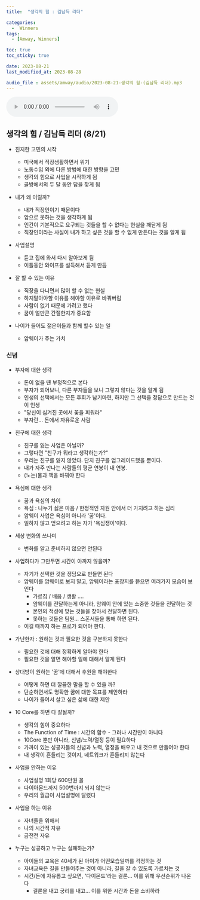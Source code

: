 ```yaml
---
title:  "생각의 힘 : 김남득 리더" 

categories:
  -  Winners
tags:
  - [Amway, Winners]

toc: true
toc_sticky: true

date: 2023-08-21
last_modified_at: 2023-08-28

audio_file : assets/amway/audio/2023-08-21-생각의 힘-(김남득 리더).mp3
---
```



<audio src="{{ page.audio_file | relative_url }}" controls loop></audio>


## 생각의 힘 / 김남득 리더 (8/21)

+ 진지한 고민의 시작
  - 미국에서 직장생활하면서 위기
  - 노동수입 외에 다른 방법에 대한 방향을 고민
  - 생각의 힘으로 사업을 시작하게 됨
  - 골방에서의 두 달 동안 답을 찾게 됨

+ 내가 왜 이럴까?
  - 내가 직장인이기 때문이다
  - 앞으로 못하는 것을 생각하게 됨
  - 인간이 기본적으로 요구되는 것들을 할 수 없다는 현실을 깨닫게 됨
  - 직장인이라는 사실이 내가 하고 싶은 것을 할 수 없게 만든다는 것을 알게 됨

+ 사업설명
  - 듣고 집에 와서 다시 알아보게 됨
  - 이틀동안 와이프를 설득해서 듣게 만듬

+ 잘 할 수 있는 이유
  - 직장을 다니면서 많이 할 수 없는 현실
  - 하지말아야할 이유를 해야할 이유로 바꿔버림
  - 사람이 없기 때문에 가려고 했다
  - 꿈이 얼만큰 간절한지가 중요함

+ 나이가 들어도 젊은이들과 함께 할수 있는 일
  - 암웨이가 주는 가치


### 신념
+ 부자에 대한 생각
  - 돈이 없을 떈 부정적으로 본다
  - 부자가 되어보니, 다른 부자들을 보니 그렇지 않다는 것을 알게 됨
  - 인생의 선택에서는 모든 후회가 남기마련, 하지만 그 선택을 정답으로 만드는 것이 인생
  - "당신이 심겨진 곳에서 꽃을 피워라"
  - 부자란... 돈에서 자유로운 사람

+ 친구에 대한 생각
  - 친구를 잃는 사업은 아닐까?
  - 그렇다면 "친구가 뭐라고 생각하는가?"
  - 우리는 친구를 잃지 않았다. 단지 친구를 업그레이드했을 뿐이다.
  - 내가 자주 만나는 사람들의 평균 연봉이 내 연봉.
  - (노는)물과 책을 바꿔야 한다

+ 욕심에 대한 생각
  - 꿈과 욕심의 차이
  - 욕심 : 나누기 싫은 마음 / 한정적인 자원 안에서 더 가지려고 하는 심리
  - 암웨이 사업은 욕심이 아니라 '꿈'이다.
  - 일하지 않고 얻으려고 하는 자가 '욕심쟁이'이다.

+ 세상 변화의 쓰나미
  - 변화를 알고 준비하지 않으면 안된다

+ 사업하다가 그만두면 시간이 아까지 않을까?
  - 자기가 선택한 것을 정담으로 만들면 된다
  - 암웨이를 암웨이로 보지 말고, 암웨이라는 포장지를 뜯으면 여러가지 모습이 보인다
    - 가르침 / 배움 / 생활 ....
    - 암웨이를 전달하는게 아니라, 암웨이 안에 있는 소중한 것들을 전달하는 것
    - 본인의 적성에 맞는 것들을 찾아서 전달하면 된다.
    - 못하는 것들은 팀원... 스폰서들을 통해 하면 된다.
  - 이길 때까지 하는 프로가 되어야 한다.

+ 가난한자 : 원하는 것과 필요한 것을 구분하지 못한다
  - 필요한 것에 대해 정확하게 알아야 한다
  - 필요한 것을 알면 해야할 일에 대해서 알게 된다

+ 상대방이 원하는 '꿈'에 대해서 후원을 해야한다
  - 어떻게 하면 더 깔끔한 말을 할 수 있을 까?
  - 단순하면서도 명확한 꿈에 대한 목표를 제안하라
  - 나이가 들어서 살고 싶은 삶에 대한 제안

+ 10 Core를 하면 다 잘될까?
  - 생각의 힘이 중요하다
  - The Function of Time : 시간의 함수 - 그러나 시간만이 아니다
  - 10Core 뿐만 아니라, 신념/노력/열정 등이 필요하다
  - 가까이 있는 성공자들의 신념과 노력, 열정을 배우고 내 것으로 만들어야 한다
  - 내 생각이 흔들리는 것이지, 네트워크가 흔들리지 않는다

+ 사업을 안하는 이유
  - 사업설명 1회당 600만원 꼴
  - 다이아몬드까지 500번까지 되지 않는다
  - 우리의 월급이 사업설명에 달렸다

+ 사업을 하는 이유
  - 자녀들을 위해서
  - 나의 시간적 자유
  - 금전전 자유

+ 누구는 성공하고 누구는 실패하는가?
  - 아이들의 교육은 40세가 된 아이가 어떤모습일까를 걱정하는 것
  - 자녀교육은 길을 만들어주는 것이 아니라, 길을 갈 수 있도록 가르치는 것
  - 시간/돈에 자유롭고 싶으면, '다이몬드'라는 결론... 이를 위해 우선순위가 나온다
    - 결론을 내고 궁리를 내고... 이를 위한 시간과 돈을 소비하라
  
